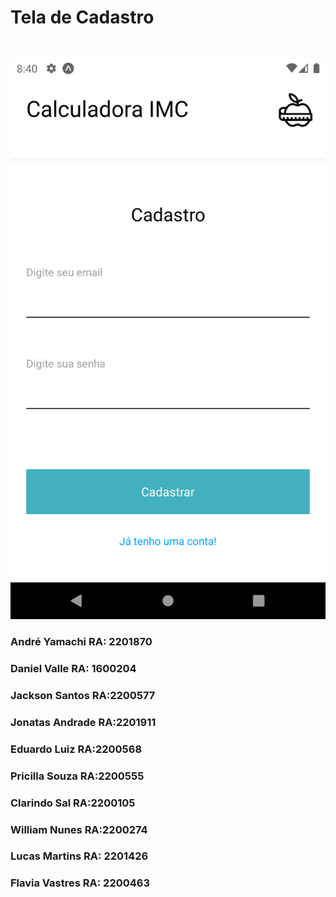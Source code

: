 <H1 style="margin-bottom: 50px">Tela de Cadastro</H1>

<img src="./assets/register_print.png"  style="width: 200px, height: 100px">

<h3>André Yamachi RA: 2201870</h3>
<h3>Daniel Valle RA: 1600204</h3>
<h3>Jackson Santos RA:2200577</h3>
<h3>Jonatas Andrade RA:2201911</h3>
<h3>Eduardo Luiz RA:2200568</h3>
<h3>Pricilla Souza RA:2200555</h3>
<h3>Clarindo Sal RA:2200105</h3>
<h3>William Nunes RA:2200274</h3>
<h3>Lucas Martins RA: 2201426</h3>
<h3>Flavia Vastres RA: 2200463</h3>
